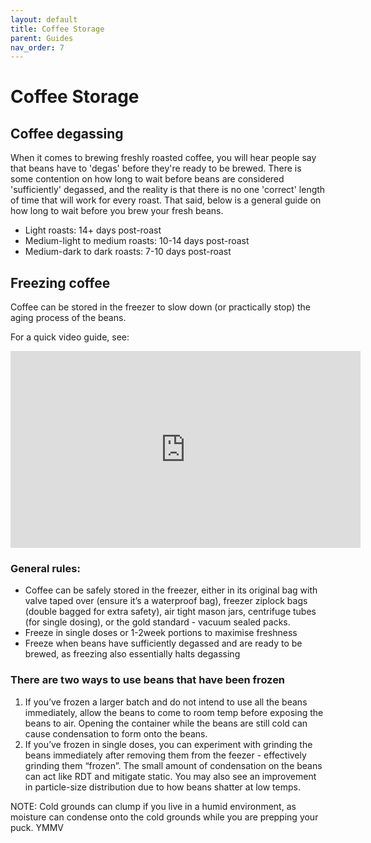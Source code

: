 ```yaml
---
layout: default
title: Coffee Storage
parent: Guides
nav_order: 7
---
```


# Coffee Storage

## Coffee degassing
When it comes to brewing freshly roasted coffee, you will hear people say that beans have to 'degas' before they're ready to be brewed. There is some contention on how long to wait before beans are considered 'sufficiently' degassed, and the reality is that there is no one 'correct' length of time that will work for every roast. That said, below is a general guide on how long to wait before you brew your fresh beans.
* Light roasts: 14+ days post-roast
* Medium-light to medium roasts: 10-14 days post-roast
* Medium-dark to dark roasts: 7-10 days post-roast

## Freezing coffee
Coffee can be stored in the freezer to slow down (or practically stop) the aging process of the beans.

For a quick video guide, see:
<iframe width="560" height="315" src="https://www.youtube.com/embed/5uT5_IWWb00" frameborder="0" allow="accelerometer; autoplay; clipboard-write; encrypted-media; gyroscope; picture-in-picture" allowfullscreen></iframe>

### General rules:
- Coffee can be safely stored in the freezer, either in its original bag with valve taped over (ensure it’s a waterproof bag), freezer ziplock bags (double bagged for extra safety), air tight mason jars, centrifuge tubes (for single dosing), or the gold standard - vacuum sealed packs.
- Freeze in single doses or 1-2week portions to maximise freshness
- Freeze when beans have sufficiently degassed and are ready to be brewed, as freezing also essentially halts degassing

### There are two ways to use beans that have been frozen
1. If you’ve frozen a larger batch and do not intend to use all the beans immediately, allow the beans to come to room temp before exposing the beans to air. Opening the container while the beans are still cold can cause condensation to form onto the beans.
2. If you’ve frozen in single doses, you can experiment with grinding the beans immediately after removing them from the feezer - effectively grinding them “frozen”. The small amount of condensation on the beans can act like RDT and mitigate static. You may also see an improvement in particle-size distribution due to how beans shatter at low temps.

NOTE: Cold grounds can clump if you live in a humid environment, as moisture can condense onto the cold grounds while you are prepping your puck. YMMV

